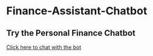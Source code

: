 # Finance-Assistant-Chatbot
## Try the Personal Finance Chatbot

[Click here to chat with the bot](https://finance-assistbot.streamlit.app/)
